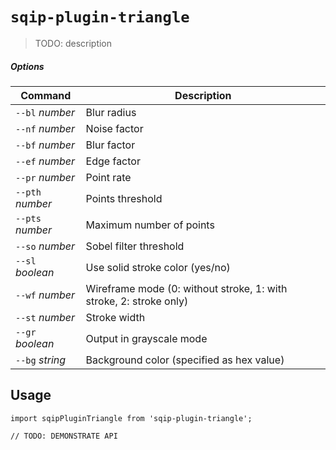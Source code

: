 # `sqip-plugin-triangle`

> TODO: description

##### Options
| Command | Description |
| ------------- | ------------- |
| `--bl` *number* | Blur radius |
| `--nf` *number* | Noise factor |
| `--bf` *number* | Blur factor |
| `--ef` *number* | Edge factor |
| `--pr` *number* | Point rate |
| `--pth` *number* | Points threshold |
| `--pts` *number* | Maximum number of points |
| `--so` *number* | Sobel filter threshold |
| `--sl` *boolean* | Use solid stroke color (yes/no) |
| `--wf` *number* | Wireframe mode (0: without stroke, 1: with stroke, 2: stroke only) |
| `--st` *number* | Stroke width |
| `--gr` *boolean* | Output in grayscale mode |
| `--bg` *string* | Background color (specified as hex value) |


## Usage

```
import sqipPluginTriangle from 'sqip-plugin-triangle';

// TODO: DEMONSTRATE API
```
